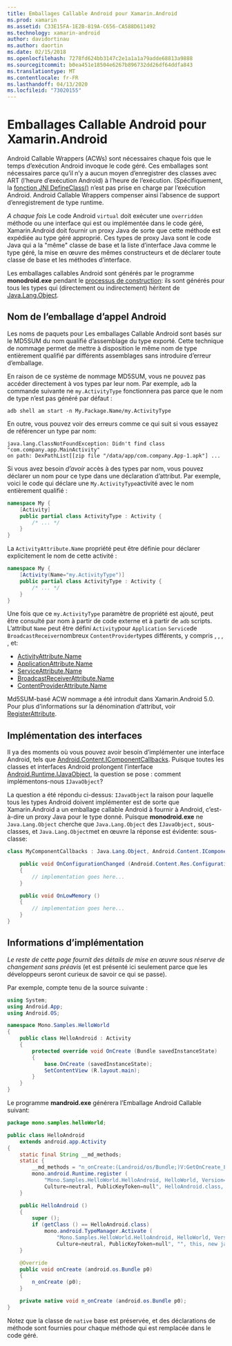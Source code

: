 ```yaml
---
title: Emballages Callable Android pour Xamarin.Android
ms.prod: xamarin
ms.assetid: C33E15FA-1E2B-819A-C656-CA588D611492
ms.technology: xamarin-android
author: davidortinau
ms.author: daortin
ms.date: 02/15/2018
ms.openlocfilehash: 7278fd624bb3147c2e1a1a1a79adde68813a9888
ms.sourcegitcommit: b0ea451e18504e6267b896732dd26df64ddfa843
ms.translationtype: MT
ms.contentlocale: fr-FR
ms.lasthandoff: 04/13/2020
ms.locfileid: "73020155"
---
```

# <a name="android-callable-wrappers-for-xamarinandroid"></a>Emballages Callable Android pour Xamarin.Android

Android Callable Wrappers (ACWs) sont nécessaires chaque fois que le temps d’exécution Android invoque le code géré. Ces emballages sont nécessaires parce qu’il n’y a aucun moyen d’enregistrer des classes avec ART (l’heure d’exécution Android) à l’heure de l’exécution. (Spécifiquement, la [fonction JNI DefineClass()](https://docs.oracle.com/javase/1.5.0/docs/guide/jni/spec/functions.html#wp15986) n’est pas prise en charge par l’exécution Android. Android Callable Wrappers compenser ainsi l’absence de support d’enregistrement de type runtime. 

*A chaque fois* Le code Android `virtual` doit exécuter une `overridden` méthode ou une interface qui est ou implémentée dans le code géré, Xamarin.Android doit fournir un proxy Java de sorte que cette méthode est expédiée au type géré approprié. Ces types de proxy Java sont le code Java qui a la "même" classe de base et la liste d’interface Java comme le type géré, la mise en œuvre des mêmes constructeurs et de déclarer toute classe de base et les méthodes d’interface. 

Les emballages callables Android sont générés par le programme **monodroid.exe** pendant le [processus de construction](~/android/deploy-test/building-apps/build-process.md): ils sont générés pour tous les types qui (directement ou indirectement) héritent de [Java.Lang.Object](xref:Java.Lang.Object). 

## <a name="android-callable-wrapper-naming"></a>Nom de l’emballage d’appel Android

Les noms de paquets pour Les emballages Callable Android sont basés sur le MD5SUM du nom qualifié d’assemblage du type exporté. Cette technique de nommage permet de mettre à disposition le même nom de type entièrement qualifié par différents assemblages sans introduire d’erreur d’emballage. 

En raison de ce système de nommage MD5SUM, vous ne pouvez pas accéder directement à vos types par leur nom. Par exemple, `adb` la commande suivante ne `my.ActivityType` fonctionnera pas parce que le nom de type n’est pas généré par défaut : 

```shell
adb shell am start -n My.Package.Name/my.ActivityType
```

En outre, vous pouvez voir des erreurs comme ce qui suit si vous essayez de référencer un type par nom:

```shell
java.lang.ClassNotFoundException: Didn't find class "com.company.app.MainActivity"
on path: DexPathList[[zip file "/data/app/com.company.App-1.apk"] ...
```

Si vous avez besoin *d’avoir* accès à des types par nom, vous pouvez déclarer un nom pour ce type dans une déclaration d’attribut. Par exemple, voici le code qui déclare une `My.ActivityType`activité avec le nom entièrement qualifié :

```csharp
namespace My {
    [Activity]
    public partial class ActivityType : Activity {
        /* ... */
    }
}
```

La `ActivityAttribute.Name` propriété peut être définie pour déclarer explicitement le nom de cette activité : 

```csharp
namespace My {
    [Activity(Name="my.ActivityType")]
    public partial class ActivityType : Activity {
        /* ... */
    }
}
```

Une fois que ce `my.ActivityType` paramètre de propriété est ajouté, peut être consulté par nom à partir de code externe et à partir de `adb` scripts. L’attribut `Name` peut être défini `Activity`pour `Application` `Service`de `BroadcastReceiver`nombreux `ContentProvider`types différents, y compris , , , , et: 

- [ActivityAttribute.Name](xref:Android.App.ActivityAttribute.Name)
- [ApplicationAttribute.Name](xref:Android.App.ApplicationAttribute.Name)
- [ServiceAttribute.Name](xref:Android.App.ServiceAttribute.Name)
- [BroadcastReceiverAttribute.Name](xref:Android.Content.BroadcastReceiverAttribute.Name)
- [ContentProviderAttribute.Name](xref:Android.Content.ContentProviderAttribute.Name)

Md5SUM-basé ACW nommage a été introduit dans Xamarin.Android 5.0. Pour plus d’informations sur la dénomination d’attribut, voir [RegisterAttribute](xref:Android.Runtime.RegisterAttribute). 

## <a name="implementing-interfaces"></a>Implémentation des interfaces

Il ya des moments où vous pouvez avoir besoin d’implémenter une interface Android, tels que [Android.Content.IComponentCallbacks](xref:Android.Content.IComponentCallbacks). Puisque toutes les classes et interfaces Android prolongent l’interface [Android.Runtime.IJavaObject,](xref:Android.Runtime.IJavaObject) la question se pose : comment implémentons-nous `IJavaObject`? 

La question a été répondu ci-dessus: `IJavaObject` la raison pour laquelle tous les types Android doivent implémenter est de sorte que Xamarin.Android a un emballage callable Android à fournir à Android, c’est-à-dire un proxy Java pour le type donné. Puisque **monodroid.exe** ne `Java.Lang.Object` cherche que `Java.Lang.Object` des `IJavaObject,` sous-classes, et `Java.Lang.Object`met en œuvre la réponse est évidente: sous-classe: 

```csharp
class MyComponentCallbacks : Java.Lang.Object, Android.Content.IComponentCallbacks {

    public void OnConfigurationChanged (Android.Content.Res.Configuration newConfig)
    {
        // implementation goes here...
    } 

    public void OnLowMemory ()
    {
        // implementation goes here...
    }
}
```

## <a name="implementation-details"></a>Informations d’implémentation

*Le reste de cette page fournit des détails de mise en œuvre sous réserve de changement sans préavis* (et est présenté ici seulement parce que les développeurs seront curieux de savoir ce qui se passe). 

Par exemple, compte tenu de la source suivante :

```csharp
using System;
using Android.App;
using Android.OS;

namespace Mono.Samples.HelloWorld
{
    public class HelloAndroid : Activity
    {
        protected override void OnCreate (Bundle savedInstanceState)
        {
            base.OnCreate (savedInstanceState);
            SetContentView (R.layout.main);
        }
    }
}
```

Le programme **mandroid.exe** générera l’Emballage Android Callable suivant: 

```java
package mono.samples.helloWorld;

public class HelloAndroid
    extends android.app.Activity
{
    static final String __md_methods;
    static {
        __md_methods = "n_onCreate:(Landroid/os/Bundle;)V:GetOnCreate_Landroid_os_Bundle_Handler\n" + "";
        mono.android.Runtime.register (
            "Mono.Samples.HelloWorld.HelloAndroid, HelloWorld, Version=1.0.0.0, 
            Culture=neutral, PublicKeyToken=null", HelloAndroid.class, __md_methods);
    }

    public HelloAndroid ()
    {
        super ();
        if (getClass () == HelloAndroid.class)
            mono.android.TypeManager.Activate (
                "Mono.Samples.HelloWorld.HelloAndroid, HelloWorld, Version=1.0.0.0, 
                Culture=neutral, PublicKeyToken=null", "", this, new java.lang.Object[] {  });
    }

    @Override
    public void onCreate (android.os.Bundle p0)
    {
        n_onCreate (p0);
    }

    private native void n_onCreate (android.os.Bundle p0);
}
```

Notez que la classe de `native` base est préservée, et des déclarations de méthode sont fournies pour chaque méthode qui est remplacée dans le code géré. 
